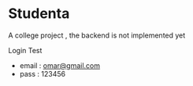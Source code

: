 # Studenta

A college project , the backend is not implemented yet

Login Test
 * email : omar@gmail.com
 * pass  : 123456
